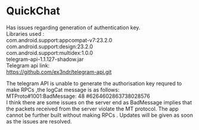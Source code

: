 # QuickChat
Has issues regarding generation of authentication key.     
Libraries used :    
    com.android.support:appcompat-v7:23.2.0    
    com.android.support:design:23.2.0    
    com.android.support:multidex:1.0.0    
    telegram-api-1.1.127-shadow.jar    
Telegram api link:    
https://github.com/ex3ndr/telegram-api.git    

The telegram API is unable to generate the authorisation key requred to make RPCs ,the logCat message is as follows:      
MTProto#1001:BadMessage: 48 #6264602863738028576    
I think there are some issues on the server end as BadMessage implies that the packets received from the server violate the MT protocol.
The app cannot be further built without making RPCs . Updates will be given as soon as the issues are resolved.
